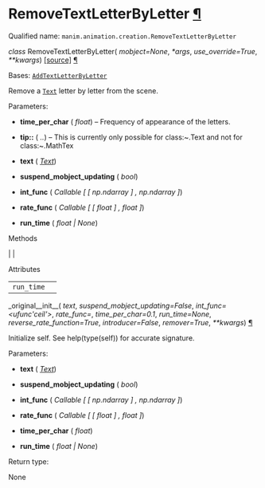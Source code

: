 # RemoveTextLetterByLetter [¶](https://docs.manim.community/en/stable/reference/manim.animation.creation.RemoveTextLetterByLetter.html\#removetextletterbyletter "Link to this heading")

Qualified name: `manim.animation.creation.RemoveTextLetterByLetter`

_class_ RemoveTextLetterByLetter( _mobject=None_, _\*args_, _use\_override=True_, _\*\*kwargs_) [\[source\]](https://docs.manim.community/en/stable/_modules/manim/animation/creation.html#RemoveTextLetterByLetter) [¶](https://docs.manim.community/en/stable/reference/manim.animation.creation.RemoveTextLetterByLetter.html#manim.animation.creation.RemoveTextLetterByLetter "Link to this definition")

Bases: [`AddTextLetterByLetter`](https://docs.manim.community/en/stable/reference/manim.animation.creation.AddTextLetterByLetter.html#manim.animation.creation.AddTextLetterByLetter "manim.animation.creation.AddTextLetterByLetter")

Remove a [`Text`](https://docs.manim.community/en/stable/reference/manim.mobject.text.text_mobject.Text.html#manim.mobject.text.text_mobject.Text "manim.mobject.text.text_mobject.Text") letter by letter from the scene.

Parameters:

- **time\_per\_char** ( _float_) – Frequency of appearance of the letters.

- **tip::** ( _.._) – This is currently only possible for class:~.Text and not for class:~.MathTex

- **text** ( [_Text_](https://docs.manim.community/en/stable/reference/manim.mobject.text.text_mobject.Text.html#manim.mobject.text.text_mobject.Text "manim.mobject.text.text_mobject.Text"))

- **suspend\_mobject\_updating** ( _bool_)

- **int\_func** ( _Callable_ _\[_ _\[_ _np.ndarray_ _\]_ _,_ _np.ndarray_ _\]_)

- **rate\_func** ( _Callable_ _\[_ _\[_ _float_ _\]_ _,_ _float_ _\]_)

- **run\_time** ( _float_ _\|_ _None_)


Methods

|
|

Attributes

|     |     |
| --- | --- |
| `run_time` |  |

\_original\_\_init\_\_( _text_, _suspend\_mobject\_updating=False_, _int\_func=<ufunc'ceil'>_, _rate\_func=<functionlinear>_, _time\_per\_char=0.1_, _run\_time=None_, _reverse\_rate\_function=True_, _introducer=False_, _remover=True_, _\*\*kwargs_) [¶](https://docs.manim.community/en/stable/reference/manim.animation.creation.RemoveTextLetterByLetter.html#manim.animation.creation.RemoveTextLetterByLetter._original__init__ "Link to this definition")

Initialize self. See help(type(self)) for accurate signature.

Parameters:

- **text** ( [_Text_](https://docs.manim.community/en/stable/reference/manim.mobject.text.text_mobject.Text.html#manim.mobject.text.text_mobject.Text "manim.mobject.text.text_mobject.Text"))

- **suspend\_mobject\_updating** ( _bool_)

- **int\_func** ( _Callable_ _\[_ _\[_ _np.ndarray_ _\]_ _,_ _np.ndarray_ _\]_)

- **rate\_func** ( _Callable_ _\[_ _\[_ _float_ _\]_ _,_ _float_ _\]_)

- **time\_per\_char** ( _float_)

- **run\_time** ( _float_ _\|_ _None_)


Return type:

None